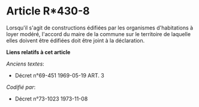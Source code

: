 # Article R*430-8

Lorsqu'il s'agit de constructions édifiées par les organismes d'habitations à loyer modéré, l'accord du maire de la commune
sur le territoire de laquelle elles doivent être édifiées doit être joint à la déclaration.

**Liens relatifs à cet article**

_Anciens textes_:

  - Décret n°69-451 1969-05-19 ART. 3

_Codifié par_:

  - Décret n°73-1023 1973-11-08
